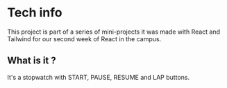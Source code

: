 # Tech info

This project is part of a series of mini-projects it was made with React and Tailwind for our second week of React in the campus.

## What is it ?

It's a stopwatch with START, PAUSE, RESUME and LAP buttons.
